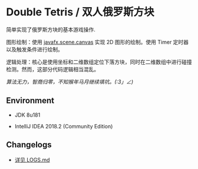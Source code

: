 # Double Tetris / 双人俄罗斯方块

简单实现了俄罗斯方块的基本游戏操作. 

图形绘制：使用 [javafx.scene.canvas](https://docs.oracle.com/javase/10/docs/api/javafx/scene/canvas/package-summary.html) 实现 2D 图形的绘制。使用 Timer 定时器以及触发条件进行绘制。

逻辑处理：核心是使用坐标和二维数组定位下落方块，同时在二维数组中进行碰撞检测。然而，这部分代码逻辑相当混乱。

_算法无力，智商归零，不知猴年马月继续填坑。(:3」∠)_

## Environment

* JDK 8u181

* IntelliJ IDEA 2018.2 (Community Edition)

## Changelogs

* [详见 LOGS.md](https://github.com/Lynxicu/DoubleTetris/blob/master/LOGS.md)
